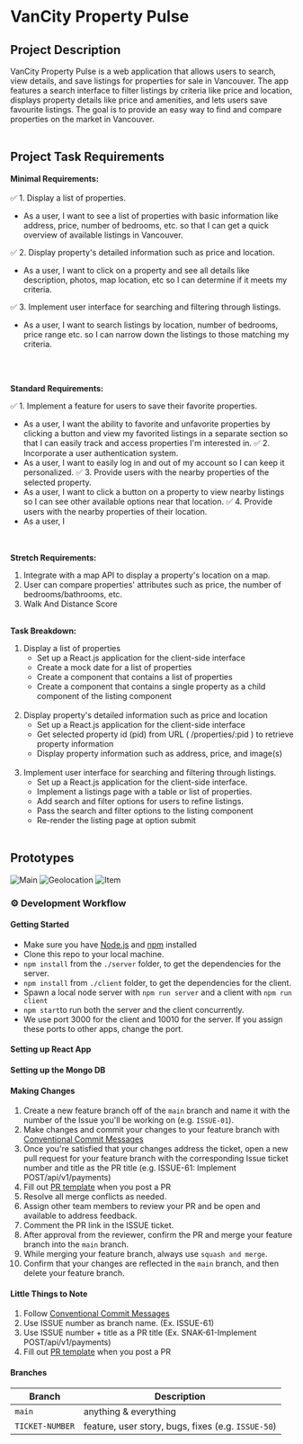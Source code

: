 # **VanCity Property Pulse**

## **Project Description**
VanCity Property Pulse is a web application that allows users to search, view details, and save listings for properties for sale in Vancouver. The app features a search interface to filter listings by criteria like price and location, displays property details like price and amenities, and lets users save favourite listings. The goal is to provide an easy way to find and compare properties on the market in Vancouver.
<br><br>

## **Project Task Requirements**

**Minimal Requirements:**
<br><br>
✅ 1. Display a list of properties. 
  - As a user, I want to see a list of properties with basic information like address, price, number of bedrooms, etc. so that I can get a quick overview of available listings in Vancouver.

✅ 2. Display property's detailed information such as price and location.
  - As a user, I want to click on a property and see all details like description, photos, map location, etc so I can determine if it meets my criteria.

✅ 3. Implement user interface for searching and filtering through listings.
  - As a user, I want to search listings by location, number of bedrooms, price range etc. so I can narrow down the listings to those matching my criteria.

<br><br>

**Standard Requirements:**

✅ 1. Implement a feature for users to save their favorite properties.
  - As a user, I want the ability to favorite and unfavorite properties by clicking a button and view my favorited listings in a separate section so that I can easily track and access properties I'm interested in.
✅ 2. Incorporate a user authentication system.
  - As a user, I want to easily log in and out of my account so I can keep it personalized.
✅ 3. Provide users with the nearby properties of the selected property.
  - As a user, I want to click a button on a property to view nearby listings so I can see other available options near that location.
✅ 4. Provide users with the nearby properties of their location.
  - As a user, I  
<br><br>

**Stretch Requirements:**
1. Integrate with a map API to display a property's location on a map.
2. User can compare properties' attributes such as price, the number of bedrooms/bathrooms, etc.
3. Walk And Distance Score
<br><br>

**Task Breakdown:**
1. Display a list of properties
    - Set up a React.js application for the client-side interface
    - Create a mock date for a list of properties
    - Create a component that contains a list of properties
    - Create a component that contains a single property as a child component of the listing component
<br><br>
2.  Display property's detailed information such as price and location
    - Set up a React.js application for the client-side interface
    - Get selected property id (pid) from URL ( /properties/:pid ) to retrieve property information 
    - Display property information such as address, price, and image(s)
<br><br>
3. Implement user interface for searching and filtering through listings.
    - Set up a React.js application for the client-side interface.
    - Implement a listings page with a table or list of properties.
    - Add search and filter options for users to refine listings.
    - Pass the search and filter options to the listing component 
    - Re-render the listing page at option submit 
<br><br>


## **Prototypes**
![Main](https://storage.googleapis.com/pukkukim/455%20Main.png)
![Geolocation](https://storage.googleapis.com/pukkukim/455%20Geolocation.png)
![Item](https://storage.googleapis.com/pukkukim/455%20Item.png)


### :gear: Development Workflow


#### Getting Started
* Make sure you have [Node.js](https://nodejs.org/en/) and [npm](https://docs.npmjs.com/downloading-and-installing-node-js-and-npm) installed
* Clone this repo to your local machine.
* `npm install` from the `./server` folder, to get the dependencies for the server.
* `npm install` from `./client` folder, to get the dependencies for the client.
* Spawn a local node server with `npm run server` and a client with `npm run client`
* `npm start`to run both the server and the client concurrently.
* We use port 3000 for the client and 10010 for the server. If you assign these ports to other apps, change the port.


#### Setting up React App



#### Setting up the Mongo DB



#### Making Changes
1. Create a new feature branch off of the `main` branch and name it with the number of the Issue you'll be working on (e.g. `ISSUE-01`).
2. Make changes and commit your changes to your feature branch with [Conventional Commit Messages](https://gist.github.com/qoomon/5dfcdf8eec66a051ecd85625518cfd13) 
3. Once you're satisfied that your changes address the ticket, open a new pull request for your feature branch with the corresponding Issue ticket number and title as the PR title (e.g. ISSUE-61: Implement POST/api/v1/payments) 
4. Fill out [PR template](https://github.com/czhaoca/TheKimsPlusTwo/blob/main/.github/PULL_REQUEST_TEMPLATE.md) when you post a PR
5. Resolve all merge conflicts as needed.
6. Assign other team members to review your PR and be open and available to address feedback.
7. Comment the PR link in the ISSUE ticket.
8. After approval from the reviewer, confirm the PR and merge your feature branch into the `main` branch.
9. While merging your feature branch, always use `squash and merge`.
9. Confirm that your changes are reflected in the `main` branch, and then delete your feature branch.

#### Little Things to Note
1. Follow [Conventional Commit Messages](https://gist.github.com/qoomon/5dfcdf8eec66a051ecd85625518cfd13) 
2. Use ISSUE number as branch name. (Ex. ISSUE-61)
3. Use ISSUE number + title as a PR title (Ex. SNAK-61-Implement POST/api/v1/payments)
4. Fill out [PR template](https://github.com/czhaoca/TheKimsPlusTwo/blob/main/.github/PULL_REQUEST_TEMPLATE.md) when you post a PR

#### Branches
| Branch | Description |
|--------|-------------|
| `main` | anything & everything |
| `TICKET-NUMBER` | feature, user story, bugs, fixes (e.g. `ISSUE-50`) |
